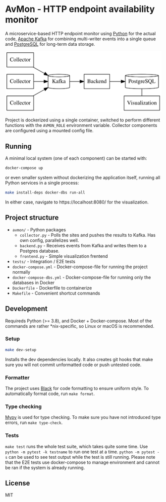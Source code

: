 # AvMon - HTTP endpoint availability monitor

A microservice-based HTTP endpoint monitor using [Python](https://python.org/) for the actual code, [Apache Kafka](https://kafka.apache.org/) for combining multi-writer events into a single queue and [PostgreSQL](https://www.postgresql.org/) for long-term data storage.

![Architecture diagram](docs/architecture.svg)

Project is dockerized using a single container, switched to perform different functions with the `AVMON_ROLE` environment variable. Collector components are configured using a mounted config file.

## Running

A minimal local system (one of each component) can be started with:

```bash
docker-compose up
```

or even smaller system without dockerizing the application itself, running all Python services in a single process:

```bash
make install-deps docker-dbs run-all
```

In either case, navigate to https://localhost:8080/ for the visualization.

## Project structure

* `avmon/` - Python packages
    * `collector.py` - Polls the sites and pushes the results to Kafka. Has own config, parallelizes well.
    * `backend.py` - Receives events from Kafka and writes them to a Postgres database.
    * `frontend.py` - Simple visualization frentend
* `tests/` - Integration / E2E tests
* `docker-compose.yml` - Docker-compose-file for running the project normally
* `docker-compose-dbs.yml` - Docker-compose-file for running only the databases in Docker
* `Dockerfile` - Dockerfile to containerize
* `Makefile` - Convenient shortcut commands

## Development

Requireds Python (>= 3.8), and Docker + Docker-compose. Most of the commands are rather \*nix-specific, so Linux or macOS is recommended.

### Setup

```bash
make dev-setup
```

Installs the dev dependencies locally. It also creates git hooks that make sure you will not commit unformatted code or push untested code.

### Formatter

The project uses [Black](https://github.com/psf/black) for code formatting to ensure uniform style. To automatically format code, run `make format`.

### Type checking

[Mypy](http://mypy-lang.org/) is used for type checking. To make sure you have not introduced type errors, run `make type-check`.

### Tests

`make test` runs the whole test suite, which takes quite some time. Use `python -m pytest -k testname` to run one test at a time. `python -m pytest -s` can be used to see test output while the test is still running. Please note that the E2E tests use docker-compose to manage environment and cannot be ran if the system is already running.



## License

MIT